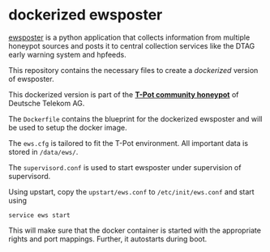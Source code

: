 # dockerized ewsposter


[ewsposter](https://github.com/dtag-dev-sec/ews) is a python application that collects information from multiple honeypot sources and posts it to central collection services like the DTAG early warning system and hpfeeds. 

This repository contains the necessary files to create a *dockerized* version of ewsposter. 

This dockerized version is part of the **[T-Pot community honeypot](http://dtag-dev-sec.github.io/)** of Deutsche Telekom AG. 

The `Dockerfile` contains the blueprint for the dockerized ewsposter and will be used to setup the docker image.  

The `ews.cfg` is tailored to fit the T-Pot environment. All important data is stored in `/data/ews/`.

The `supervisord.conf` is used to start ewsposter under supervision of supervisord. 

Using upstart, copy the `upstart/ews.conf` to `/etc/init/ews.conf` and start using

    service ews start

This will make sure that the docker container is started with the appropriate rights and port mappings. Further, it autostarts during boot.
